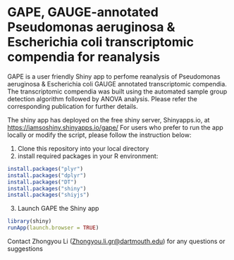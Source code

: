 # GAPE, GAUGE-annotated Pseudomonas aeruginosa & Escherichia coli transcriptomic compendia for reanalysis

GAPE is a user friendly Shiny app to perfome reanalysis of Pseudomonas aeruginosa & Escherichia coli GAUGE annotated 
transcriptomic compendia. The transcriptomic compendia was built using the automated sample group detection algorithm followed by ANOVA
analysis. Please refer the corresponding publication for further details.

The shiny app has deployed on the free shiny server, Shinyapps.io, at https://iamsoshiny.shinyapps.io/gape/ 
For users who prefer to run the app locally or modify the script, please follow the instruction below:

1. Clone this repository into your local directory
2. install required packages in your R environment:

```R
install.packages("plyr")
install.packages("dplyr")
install.packages("DT")
install.packages("shiny")
install.packages("shiyjs")
```
3. Launch GAPE the Shiny app
```R
library(shiny)
runApp(launch.browser = TRUE)
```

Contact Zhongyou Li (Zhongyou.li.gr@dartmouth.edu) for any questions or suggestions
